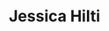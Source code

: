 ---
title: "Jessica Hilti"
draft: false
type: about-us
# post image
image: "images/ins/about-us/jessica-hilti.png"
# This is the meta description used by search engines (see https://moz.com/learn/seo/meta-description)
# Recommended length: 50–160 characters (Google truncates snippets to ~155–160 characters)
description: "Network Engineer at INS Institute for Networked Solutions in eastern Switzerland."
# weight determines the order in which the team members are listed in the about us page
weight: 2
email: "jessica.hilti@ost.ch"
function: 
  - "Network Engineer"
  - "Teamleader"
academicTitle: "BSc. FHO in Computer Science"
certifications:
- "AWS Accredited Instructor"
- "AWS Certified Cloud Practitioner"
- "CCNA"
tags: 
  - "devops"
  - "chatops"
  - "instructor"
  - "python"
  - "network-automation"
---